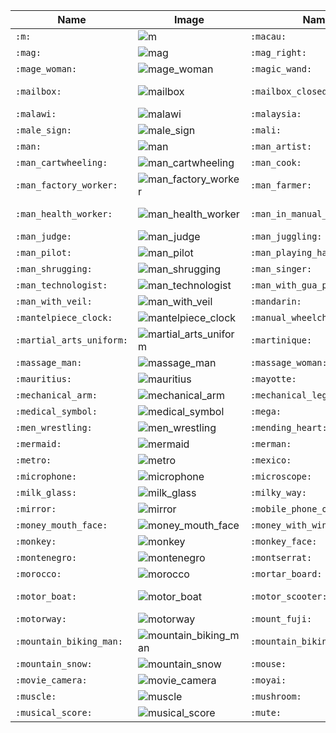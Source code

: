| Name | Image | Name | Image | Name | Image | Name | Image |
| --- | --- | --- | --- | --- | --- | --- | --- |
| `:m:` | ![m](https://github.githubassets.com/images/icons/emoji/unicode/24c2.png?v8) | `:macau:` | ![macau](https://github.githubassets.com/images/icons/emoji/unicode/1f1f2-1f1f4.png?v8) | `:macedonia:` | ![macedonia](https://github.githubassets.com/images/icons/emoji/unicode/1f1f2-1f1f0.png?v8) | `:madagascar:` | ![madagascar](https://github.githubassets.com/images/icons/emoji/unicode/1f1f2-1f1ec.png?v8) |
| `:mag:` | ![mag](https://github.githubassets.com/images/icons/emoji/unicode/1f50d.png?v8) | `:mag_right:` | ![mag_right](https://github.githubassets.com/images/icons/emoji/unicode/1f50e.png?v8) | `:mage:` | ![mage](https://github.githubassets.com/images/icons/emoji/unicode/1f9d9.png?v8) | `:mage_man:` | ![mage_man](https://github.githubassets.com/images/icons/emoji/unicode/1f9d9-2642.png?v8) |
| `:mage_woman:` | ![mage_woman](https://github.githubassets.com/images/icons/emoji/unicode/1f9d9-2640.png?v8) | `:magic_wand:` | ![magic_wand](https://github.githubassets.com/images/icons/emoji/unicode/1fa84.png?v8) | `:magnet:` | ![magnet](https://github.githubassets.com/images/icons/emoji/unicode/1f9f2.png?v8) | `:mahjong:` | ![mahjong](https://github.githubassets.com/images/icons/emoji/unicode/1f004.png?v8) |
| `:mailbox:` | ![mailbox](https://github.githubassets.com/images/icons/emoji/unicode/1f4eb.png?v8) | `:mailbox_closed:` | ![mailbox_closed](https://github.githubassets.com/images/icons/emoji/unicode/1f4ea.png?v8) | `:mailbox_with_mail:` | ![mailbox_with_mail](https://github.githubassets.com/images/icons/emoji/unicode/1f4ec.png?v8) | `:mailbox_with_no_mail:` | ![mailbox_with_no_mail](https://github.githubassets.com/images/icons/emoji/unicode/1f4ed.png?v8) |
| `:malawi:` | ![malawi](https://github.githubassets.com/images/icons/emoji/unicode/1f1f2-1f1fc.png?v8) | `:malaysia:` | ![malaysia](https://github.githubassets.com/images/icons/emoji/unicode/1f1f2-1f1fe.png?v8) | `:maldives:` | ![maldives](https://github.githubassets.com/images/icons/emoji/unicode/1f1f2-1f1fb.png?v8) | `:male_detective:` | ![male_detective](https://github.githubassets.com/images/icons/emoji/unicode/1f575-2642.png?v8) |
| `:male_sign:` | ![male_sign](https://github.githubassets.com/images/icons/emoji/unicode/2642.png?v8) | `:mali:` | ![mali](https://github.githubassets.com/images/icons/emoji/unicode/1f1f2-1f1f1.png?v8) | `:malta:` | ![malta](https://github.githubassets.com/images/icons/emoji/unicode/1f1f2-1f1f9.png?v8) | `:mammoth:` | ![mammoth](https://github.githubassets.com/images/icons/emoji/unicode/1f9a3.png?v8) |
| `:man:` | ![man](https://github.githubassets.com/images/icons/emoji/unicode/1f468.png?v8) | `:man_artist:` | ![man_artist](https://github.githubassets.com/images/icons/emoji/unicode/1f468-1f3a8.png?v8) | `:man_astronaut:` | ![man_astronaut](https://github.githubassets.com/images/icons/emoji/unicode/1f468-1f680.png?v8) | `:man_beard:` | ![man_beard](https://github.githubassets.com/images/icons/emoji/unicode/1f9d4-2642.png?v8) |
| `:man_cartwheeling:` | ![man_cartwheeling](https://github.githubassets.com/images/icons/emoji/unicode/1f938-2642.png?v8) | `:man_cook:` | ![man_cook](https://github.githubassets.com/images/icons/emoji/unicode/1f468-1f373.png?v8) | `:man_dancing:` | ![man_dancing](https://github.githubassets.com/images/icons/emoji/unicode/1f57a.png?v8) | `:man_facepalming:` | ![man_facepalming](https://github.githubassets.com/images/icons/emoji/unicode/1f926-2642.png?v8) |
| `:man_factory_worker:` | ![man_factory_worker](https://github.githubassets.com/images/icons/emoji/unicode/1f468-1f3ed.png?v8) | `:man_farmer:` | ![man_farmer](https://github.githubassets.com/images/icons/emoji/unicode/1f468-1f33e.png?v8) | `:man_feeding_baby:` | ![man_feeding_baby](https://github.githubassets.com/images/icons/emoji/unicode/1f468-1f37c.png?v8) | `:man_firefighter:` | ![man_firefighter](https://github.githubassets.com/images/icons/emoji/unicode/1f468-1f692.png?v8) |
| `:man_health_worker:` | ![man_health_worker](https://github.githubassets.com/images/icons/emoji/unicode/1f468-2695.png?v8) | `:man_in_manual_wheelchair:` | ![man_in_manual_wheelchair](https://github.githubassets.com/images/icons/emoji/unicode/1f468-1f9bd.png?v8) | `:man_in_motorized_wheelchair:` | ![man_in_motorized_wheelchair](https://github.githubassets.com/images/icons/emoji/unicode/1f468-1f9bc.png?v8) | `:man_in_tuxedo:` | ![man_in_tuxedo](https://github.githubassets.com/images/icons/emoji/unicode/1f935-2642.png?v8) |
| `:man_judge:` | ![man_judge](https://github.githubassets.com/images/icons/emoji/unicode/1f468-2696.png?v8) | `:man_juggling:` | ![man_juggling](https://github.githubassets.com/images/icons/emoji/unicode/1f939-2642.png?v8) | `:man_mechanic:` | ![man_mechanic](https://github.githubassets.com/images/icons/emoji/unicode/1f468-1f527.png?v8) | `:man_office_worker:` | ![man_office_worker](https://github.githubassets.com/images/icons/emoji/unicode/1f468-1f4bc.png?v8) |
| `:man_pilot:` | ![man_pilot](https://github.githubassets.com/images/icons/emoji/unicode/1f468-2708.png?v8) | `:man_playing_handball:` | ![man_playing_handball](https://github.githubassets.com/images/icons/emoji/unicode/1f93e-2642.png?v8) | `:man_playing_water_polo:` | ![man_playing_water_polo](https://github.githubassets.com/images/icons/emoji/unicode/1f93d-2642.png?v8) | `:man_scientist:` | ![man_scientist](https://github.githubassets.com/images/icons/emoji/unicode/1f468-1f52c.png?v8) |
| `:man_shrugging:` | ![man_shrugging](https://github.githubassets.com/images/icons/emoji/unicode/1f937-2642.png?v8) | `:man_singer:` | ![man_singer](https://github.githubassets.com/images/icons/emoji/unicode/1f468-1f3a4.png?v8) | `:man_student:` | ![man_student](https://github.githubassets.com/images/icons/emoji/unicode/1f468-1f393.png?v8) | `:man_teacher:` | ![man_teacher](https://github.githubassets.com/images/icons/emoji/unicode/1f468-1f3eb.png?v8) |
| `:man_technologist:` | ![man_technologist](https://github.githubassets.com/images/icons/emoji/unicode/1f468-1f4bb.png?v8) | `:man_with_gua_pi_mao:` | ![man_with_gua_pi_mao](https://github.githubassets.com/images/icons/emoji/unicode/1f472.png?v8) | `:man_with_probing_cane:` | ![man_with_probing_cane](https://github.githubassets.com/images/icons/emoji/unicode/1f468-1f9af.png?v8) | `:man_with_turban:` | ![man_with_turban](https://github.githubassets.com/images/icons/emoji/unicode/1f473-2642.png?v8) |
| `:man_with_veil:` | ![man_with_veil](https://github.githubassets.com/images/icons/emoji/unicode/1f470-2642.png?v8) | `:mandarin:` | ![mandarin](https://github.githubassets.com/images/icons/emoji/unicode/1f34a.png?v8) | `:mango:` | ![mango](https://github.githubassets.com/images/icons/emoji/unicode/1f96d.png?v8) | `:mans_shoe:` | ![mans_shoe](https://github.githubassets.com/images/icons/emoji/unicode/1f45e.png?v8) |
| `:mantelpiece_clock:` | ![mantelpiece_clock](https://github.githubassets.com/images/icons/emoji/unicode/1f570.png?v8) | `:manual_wheelchair:` | ![manual_wheelchair](https://github.githubassets.com/images/icons/emoji/unicode/1f9bd.png?v8) | `:maple_leaf:` | ![maple_leaf](https://github.githubassets.com/images/icons/emoji/unicode/1f341.png?v8) | `:marshall_islands:` | ![marshall_islands](https://github.githubassets.com/images/icons/emoji/unicode/1f1f2-1f1ed.png?v8) |
| `:martial_arts_uniform:` | ![martial_arts_uniform](https://github.githubassets.com/images/icons/emoji/unicode/1f94b.png?v8) | `:martinique:` | ![martinique](https://github.githubassets.com/images/icons/emoji/unicode/1f1f2-1f1f6.png?v8) | `:mask:` | ![mask](https://github.githubassets.com/images/icons/emoji/unicode/1f637.png?v8) | `:massage:` | ![massage](https://github.githubassets.com/images/icons/emoji/unicode/1f486.png?v8) |
| `:massage_man:` | ![massage_man](https://github.githubassets.com/images/icons/emoji/unicode/1f486-2642.png?v8) | `:massage_woman:` | ![massage_woman](https://github.githubassets.com/images/icons/emoji/unicode/1f486-2640.png?v8) | `:mate:` | ![mate](https://github.githubassets.com/images/icons/emoji/unicode/1f9c9.png?v8) | `:mauritania:` | ![mauritania](https://github.githubassets.com/images/icons/emoji/unicode/1f1f2-1f1f7.png?v8) |
| `:mauritius:` | ![mauritius](https://github.githubassets.com/images/icons/emoji/unicode/1f1f2-1f1fa.png?v8) | `:mayotte:` | ![mayotte](https://github.githubassets.com/images/icons/emoji/unicode/1f1fe-1f1f9.png?v8) | `:meat_on_bone:` | ![meat_on_bone](https://github.githubassets.com/images/icons/emoji/unicode/1f356.png?v8) | `:mechanic:` | ![mechanic](https://github.githubassets.com/images/icons/emoji/unicode/1f9d1-1f527.png?v8) |
| `:mechanical_arm:` | ![mechanical_arm](https://github.githubassets.com/images/icons/emoji/unicode/1f9be.png?v8) | `:mechanical_leg:` | ![mechanical_leg](https://github.githubassets.com/images/icons/emoji/unicode/1f9bf.png?v8) | `:medal_military:` | ![medal_military](https://github.githubassets.com/images/icons/emoji/unicode/1f396.png?v8) | `:medal_sports:` | ![medal_sports](https://github.githubassets.com/images/icons/emoji/unicode/1f3c5.png?v8) |
| `:medical_symbol:` | ![medical_symbol](https://github.githubassets.com/images/icons/emoji/unicode/2695.png?v8) | `:mega:` | ![mega](https://github.githubassets.com/images/icons/emoji/unicode/1f4e3.png?v8) | `:melon:` | ![melon](https://github.githubassets.com/images/icons/emoji/unicode/1f348.png?v8) | `:memo:` | ![memo](https://github.githubassets.com/images/icons/emoji/unicode/1f4dd.png?v8) |
| `:men_wrestling:` | ![men_wrestling](https://github.githubassets.com/images/icons/emoji/unicode/1f93c-2642.png?v8) | `:mending_heart:` | ![mending_heart](https://github.githubassets.com/images/icons/emoji/unicode/2764-1fa79.png?v8) | `:menorah:` | ![menorah](https://github.githubassets.com/images/icons/emoji/unicode/1f54e.png?v8) | `:mens:` | ![mens](https://github.githubassets.com/images/icons/emoji/unicode/1f6b9.png?v8) |
| `:mermaid:` | ![mermaid](https://github.githubassets.com/images/icons/emoji/unicode/1f9dc-2640.png?v8) | `:merman:` | ![merman](https://github.githubassets.com/images/icons/emoji/unicode/1f9dc-2642.png?v8) | `:merperson:` | ![merperson](https://github.githubassets.com/images/icons/emoji/unicode/1f9dc.png?v8) | `:metal:` | ![metal](https://github.githubassets.com/images/icons/emoji/unicode/1f918.png?v8) |
| `:metro:` | ![metro](https://github.githubassets.com/images/icons/emoji/unicode/1f687.png?v8) | `:mexico:` | ![mexico](https://github.githubassets.com/images/icons/emoji/unicode/1f1f2-1f1fd.png?v8) | `:microbe:` | ![microbe](https://github.githubassets.com/images/icons/emoji/unicode/1f9a0.png?v8) | `:micronesia:` | ![micronesia](https://github.githubassets.com/images/icons/emoji/unicode/1f1eb-1f1f2.png?v8) |
| `:microphone:` | ![microphone](https://github.githubassets.com/images/icons/emoji/unicode/1f3a4.png?v8) | `:microscope:` | ![microscope](https://github.githubassets.com/images/icons/emoji/unicode/1f52c.png?v8) | `:middle_finger:` | ![middle_finger](https://github.githubassets.com/images/icons/emoji/unicode/1f595.png?v8) | `:military_helmet:` | ![military_helmet](https://github.githubassets.com/images/icons/emoji/unicode/1fa96.png?v8) |
| `:milk_glass:` | ![milk_glass](https://github.githubassets.com/images/icons/emoji/unicode/1f95b.png?v8) | `:milky_way:` | ![milky_way](https://github.githubassets.com/images/icons/emoji/unicode/1f30c.png?v8) | `:minibus:` | ![minibus](https://github.githubassets.com/images/icons/emoji/unicode/1f690.png?v8) | `:minidisc:` | ![minidisc](https://github.githubassets.com/images/icons/emoji/unicode/1f4bd.png?v8) |
| `:mirror:` | ![mirror](https://github.githubassets.com/images/icons/emoji/unicode/1fa9e.png?v8) | `:mobile_phone_off:` | ![mobile_phone_off](https://github.githubassets.com/images/icons/emoji/unicode/1f4f4.png?v8) | `:moldova:` | ![moldova](https://github.githubassets.com/images/icons/emoji/unicode/1f1f2-1f1e9.png?v8) | `:monaco:` | ![monaco](https://github.githubassets.com/images/icons/emoji/unicode/1f1f2-1f1e8.png?v8) |
| `:money_mouth_face:` | ![money_mouth_face](https://github.githubassets.com/images/icons/emoji/unicode/1f911.png?v8) | `:money_with_wings:` | ![money_with_wings](https://github.githubassets.com/images/icons/emoji/unicode/1f4b8.png?v8) | `:moneybag:` | ![moneybag](https://github.githubassets.com/images/icons/emoji/unicode/1f4b0.png?v8) | `:mongolia:` | ![mongolia](https://github.githubassets.com/images/icons/emoji/unicode/1f1f2-1f1f3.png?v8) |
| `:monkey:` | ![monkey](https://github.githubassets.com/images/icons/emoji/unicode/1f412.png?v8) | `:monkey_face:` | ![monkey_face](https://github.githubassets.com/images/icons/emoji/unicode/1f435.png?v8) | `:monocle_face:` | ![monocle_face](https://github.githubassets.com/images/icons/emoji/unicode/1f9d0.png?v8) | `:monorail:` | ![monorail](https://github.githubassets.com/images/icons/emoji/unicode/1f69d.png?v8) |
| `:montenegro:` | ![montenegro](https://github.githubassets.com/images/icons/emoji/unicode/1f1f2-1f1ea.png?v8) | `:montserrat:` | ![montserrat](https://github.githubassets.com/images/icons/emoji/unicode/1f1f2-1f1f8.png?v8) | `:moon:` | ![moon](https://github.githubassets.com/images/icons/emoji/unicode/1f314.png?v8) | `:moon_cake:` | ![moon_cake](https://github.githubassets.com/images/icons/emoji/unicode/1f96e.png?v8) |
| `:morocco:` | ![morocco](https://github.githubassets.com/images/icons/emoji/unicode/1f1f2-1f1e6.png?v8) | `:mortar_board:` | ![mortar_board](https://github.githubassets.com/images/icons/emoji/unicode/1f393.png?v8) | `:mosque:` | ![mosque](https://github.githubassets.com/images/icons/emoji/unicode/1f54c.png?v8) | `:mosquito:` | ![mosquito](https://github.githubassets.com/images/icons/emoji/unicode/1f99f.png?v8) |
| `:motor_boat:` | ![motor_boat](https://github.githubassets.com/images/icons/emoji/unicode/1f6e5.png?v8) | `:motor_scooter:` | ![motor_scooter](https://github.githubassets.com/images/icons/emoji/unicode/1f6f5.png?v8) | `:motorcycle:` | ![motorcycle](https://github.githubassets.com/images/icons/emoji/unicode/1f3cd.png?v8) | `:motorized_wheelchair:` | ![motorized_wheelchair](https://github.githubassets.com/images/icons/emoji/unicode/1f9bc.png?v8) |
| `:motorway:` | ![motorway](https://github.githubassets.com/images/icons/emoji/unicode/1f6e3.png?v8) | `:mount_fuji:` | ![mount_fuji](https://github.githubassets.com/images/icons/emoji/unicode/1f5fb.png?v8) | `:mountain:` | ![mountain](https://github.githubassets.com/images/icons/emoji/unicode/26f0.png?v8) | `:mountain_bicyclist:` | ![mountain_bicyclist](https://github.githubassets.com/images/icons/emoji/unicode/1f6b5.png?v8) |
| `:mountain_biking_man:` | ![mountain_biking_man](https://github.githubassets.com/images/icons/emoji/unicode/1f6b5-2642.png?v8) | `:mountain_biking_woman:` | ![mountain_biking_woman](https://github.githubassets.com/images/icons/emoji/unicode/1f6b5-2640.png?v8) | `:mountain_cableway:` | ![mountain_cableway](https://github.githubassets.com/images/icons/emoji/unicode/1f6a0.png?v8) | `:mountain_railway:` | ![mountain_railway](https://github.githubassets.com/images/icons/emoji/unicode/1f69e.png?v8) |
| `:mountain_snow:` | ![mountain_snow](https://github.githubassets.com/images/icons/emoji/unicode/1f3d4.png?v8) | `:mouse:` | ![mouse](https://github.githubassets.com/images/icons/emoji/unicode/1f42d.png?v8) | `:mouse2:` | ![mouse2](https://github.githubassets.com/images/icons/emoji/unicode/1f401.png?v8) | `:mouse_trap:` | ![mouse_trap](https://github.githubassets.com/images/icons/emoji/unicode/1faa4.png?v8) |
| `:movie_camera:` | ![movie_camera](https://github.githubassets.com/images/icons/emoji/unicode/1f3a5.png?v8) | `:moyai:` | ![moyai](https://github.githubassets.com/images/icons/emoji/unicode/1f5ff.png?v8) | `:mozambique:` | ![mozambique](https://github.githubassets.com/images/icons/emoji/unicode/1f1f2-1f1ff.png?v8) | `:mrs_claus:` | ![mrs_claus](https://github.githubassets.com/images/icons/emoji/unicode/1f936.png?v8) |
| `:muscle:` | ![muscle](https://github.githubassets.com/images/icons/emoji/unicode/1f4aa.png?v8) | `:mushroom:` | ![mushroom](https://github.githubassets.com/images/icons/emoji/unicode/1f344.png?v8) | `:musical_keyboard:` | ![musical_keyboard](https://github.githubassets.com/images/icons/emoji/unicode/1f3b9.png?v8) | `:musical_note:` | ![musical_note](https://github.githubassets.com/images/icons/emoji/unicode/1f3b5.png?v8) |
| `:musical_score:` | ![musical_score](https://github.githubassets.com/images/icons/emoji/unicode/1f3bc.png?v8) | `:mute:` | ![mute](https://github.githubassets.com/images/icons/emoji/unicode/1f507.png?v8) | `:mx_claus:` | ![mx_claus](https://github.githubassets.com/images/icons/emoji/unicode/1f9d1-1f384.png?v8) | `:myanmar:` | ![myanmar](https://github.githubassets.com/images/icons/emoji/unicode/1f1f2-1f1f2.png?v8) |
